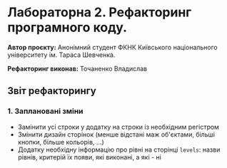 # Лабораторна 2. Рефакторинг програмного коду.

**Автор проєкту:** Анонімний студент ФКНК Київського національного університету ім. Тараса Шевченка.

**Рефакторинг виконав:** Точаненко Владислав

## Звіт рефакторингу

### 1. Заплановані зміни

* Замінити усі строки у додатку на строки із необхідним регістром
* Змінити дизайн сторінок (менше відстані маж об'єктами, більші кнопки, більше кольорів, ...)
* Додатку необхідну інформацію про рівні на сторінці `levels`: назви рівнів, критерій їх появи, які виконані, а які - ні